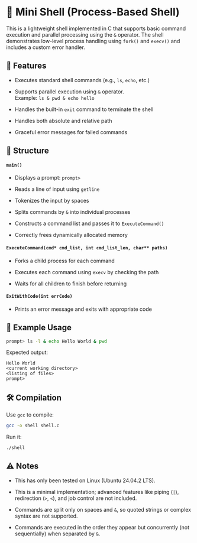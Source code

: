 # 🐚 Mini Shell (Process-Based Shell)

This is a lightweight shell implemented in C that supports basic command execution and parallel processing using the `&` operator. The shell demonstrates low-level process handling using `fork()` and `execv()` and includes a custom error handler.

## 🚀 Features

- Executes standard shell commands (e.g., `ls`, `echo`, etc.)

- Supports parallel execution using `&` operator.  
Example: `ls & pwd & echo hello`

- Handles the built-in `exit` command to terminate the shell

- Handles both absolute and relative path

- Graceful error messages for failed commands

## 📁 Structure

#### `main()`

- Displays a prompt: `prompt>`

- Reads a line of input using `getline`

- Tokenizes the input by spaces

- Splits commands by `&` into individual processes

- Constructs a command list and passes it to `ExecuteCommand()`

- Correctly frees dynamically allocated memory

#### `ExecuteCommand(cmd* cmd_list, int cmd_list_len, char** paths)`

- Forks a child process for each command

- Executes each command using `execv` by checking the path

- Waits for all children to finish before returning

#### `ExitWithCode(int errCode)`

- Prints an error message and exits with appropriate code

## 🧠 Example Usage

```Bash
prompt> ls -l & echo Hello World & pwd
```

Expected output:

```
Hello World
<current working directory>
<listing of files>
prompt>
```

## 🛠 Compilation

Use `gcc` to compile:

```Bash
gcc -o shell shell.c
```

Run it:

```Bash
./shell
```

## ⚠️ Notes

- This has only been tested on Linux (Ubuntu 24.04.2 LTS).

- This is a minimal implementation; advanced features like piping (`|`), redirection (`>`, `<`), and job control are not included.

- Commands are split only on spaces and `&`, so quoted strings or complex syntax are not supported.

- Commands are executed in the order they appear but concurrently (not sequentially) when separated by `&`.